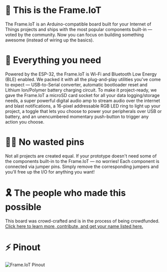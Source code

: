 # 👋 This is the Frame.IoT
The Frame.IoT is an Arduino-compatible board built for your Internet of Things projects and ships with the most popular components built-in — voted by the community. Now you can focus on building something awesome (instead of wiring up the basics).
# 💪 Everything you need
Powered by the ESP-32, the Frame.IoT is Wi-Fi and Bluetooth Low Energy (BLE) enabled. We packed it with all the plug-and-play utilities you've come to expect — USB-to-Serial converter, automatic bootloader reset and Lithium Ion/Polymer battery charging circuit. To make it project-ready, we gave the Frame.IoT a microSD card socket for all your data logging/storage needs, a super powerful digital audio amp to stream audio over the internet and blast notifications, a 16-pixel addressable RGB LED ring to light up your project, a toggle that lets you choose to power your peripherals over USB or battery, and an unencumbered momentary push-button to trigger any action you choose.
# 🙅‍♂️ No wasted pins
Not all projects are created equal. If your prototype doesn't need some of the components built-in to the Frame.IoT — no worries! Each component is connected via jumper pins. Simply remove the corresponding jumpers and you'll free up the I/O for anything you want!
# 🎗 The people who made this possible
This board was crowd-crafted and is in the process of being crowdfunded. [Click here to learn more, contribute, and get your name listed here.](https://www.kickstarter.com/projects/builtwithframe/frameiot-an-arduino-compatible-dev-kit-for-wi-fi-projects)
# ⚡️ Pinout
![Frame.IoT Pinout](https://ksr-ugc.imgix.net/assets/028/505/677/a7ad8e711552d39a877816037ff681a6_original.png?ixlib=rb-2.1.0&w=680&fit=max&v=1584925438&auto=format&frame=1&lossless=true&s=97e3fc782a3a07654a3e973f78ee9e41)
